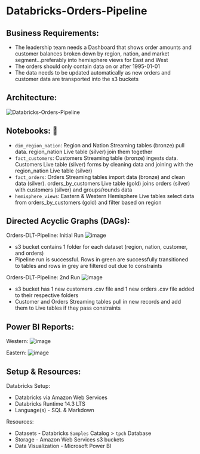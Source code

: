# Databricks-Orders-Pipeline

## Business Requirements: 
  * The leadership team needs a Dashboard that shows order amounts and customer balances broken down by region, nation, and market segment...preferably into hemisphere views for East and West
  * The orders should only contain data on or after 1995-01-01
  * The data needs to be updated automatically as new orders and customer data are transported into the s3 buckets

## Architecture:
![Databricks-Orders-Pipeline](https://github.com/tKetelhut95/Databricks-Orders-Pipeline/assets/16889892/40b0bb2b-3c86-4acd-b097-32568a584fb3)


## Notebooks: 📔 

* `dim_region_nation`: Region and Nation Streaming tables (bronze) pull data. region_nation Live table (silver) join them together
* `fact_customers`: Customers Streaming table (bronze) ingests data. Customers Live table (silver) forms by cleaning data and joining with the region_nation Live table (silver)
* `fact_orders`: Orders Streaming tables import data (bronze) and clean data (silver). orders_by_customers Live table (gold) joins orders (silver) with customers (silver) and groups/rounds data
* `hemisphere_views`: Eastern & Western Hemisphere Live tables select data from orders_by_customers (gold) and filter based on region

## Directed Acyclic Graphs (DAGs):

Orders-DLT-Pipeline: Initial Run
![image](https://github.com/tKetelhut95/Databricks-Orders-Pipeline/assets/16889892/609ebd23-912c-4a52-a599-46c709b25c59)
   * s3 bucket contains 1 folder for each dataset (region, nation, customer, and orders)
   * Pipeline run is successful. Rows in green are successfully transitioned to tables and rows in grey are filtered out due to constraints

Orders-DLT-Pipeline: 2nd Run
![image](https://github.com/tKetelhut95/Databricks-Orders-Pipeline/assets/16889892/61d5b937-30fa-483d-915e-661c3ed2e37a)
   * s3 bucket has 1 new customers .csv file and 1 new orders .csv file added to their respective folders
   * Customer and Orders Streaming tables pull in new records and add them to Live tables if they pass constraints

## Power BI Reports:

   Western:
![image](https://github.com/tKetelhut95/Databricks-Orders-Pipeline/assets/16889892/a559132e-722e-4321-9835-57880f52c04e)

   Eastern:
![image](https://github.com/tKetelhut95/Databricks-Orders-Pipeline/assets/16889892/6336e8af-199a-4b46-92bb-b76443f07ade)

## Setup & Resources:

Databricks Setup:
   * Databricks via Amazon Web Services 
   * Databricks Runtime 14.3 LTS
   * Language(s) - SQL & Markdown

Resources:
   * Datasets - Databricks `Samples` Catalog > `tpch` Database
   * Storage - Amazon Web Services s3 buckets
   * Data Visualization - Microsoft Power BI
   
   

